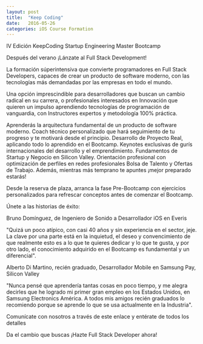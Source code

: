 ```yaml
---
layout: post
title:  "Keep Coding"
date:   2016-05-26
categories: iOS Course Formation
---
```

IV Edición KeepCoding Startup Engineering Master Bootcamp

Después del verano ¡Lánzate al Full Stack Development!

La formación súperintensiva que convierte programadores en Full Stack Developers, capaces de crear un producto de software moderno, con las tecnologías más demandadas por las empresas en todo el mundo.

Una opción imprescindible para desarrolladores que buscan un cambio radical en su carrera, o profesionales interesados en Innovación que quieren un impulso aprendiendo tecnologías de programación de vanguardia, con Instructores expertos y metodología 100% práctica.

Aprenderás la arquitectura fundamental de un producto de software moderno.
Coach técnico personalizado que hará seguimiento de tu progreso y te motivará desde el principio.
Desarrollo de Proyecto Real, aplicando todo lo aprendido en el Bootcamp.
Keynotes exclusivas de gurís internacionales del desarrollo y el emprendimiento.
Fundamentos de Startup y Negocio en Silicon Valley.
Orientación profesional con optimización de perfiles en redes profesionales
Bolsa de Talento y Ofertas de Trabajo.
Además, mientras más temprano te apuntes ¡mejor preparado estarás!

Desde la reserva de plaza, arranca la fase Pre-Bootcamp con ejercicios personalizados para refrescar conceptos antes de comenzar el Bootcamp.

Únete a las historias de éxito:

Bruno Domínguez, de Ingeniero de Sonido a Desarrollador iOS en Everis

"Quizá un poco atípico, con casi 40 años y sin experiencia en el sector, jeje. La clave por una parte está en la inquietud, el deseo y convencimiento de que realmente esto es a lo que te quieres dedicar y lo que te gusta, y por otro lado, el conocimiento adquirido en el Bootcamp es fundamental y un diferencial".

Alberto Di Martino, recién graduado, Desarrollador Mobile en Samsung Pay, Silicon Valley

"Nunca pensé que aprendería tantas cosas en poco tiempo, y me alegra decirles que he logrado mi primer gran empleo en los Estados Unidos, en Samsung Electronics América. A todos mis amigos recién graduados lo recomiendo porque se aprende lo que se usa actualmente en la Industria".

Comunícate con nosotros a través de este enlace y entérate de todos los detalles

Da el cambio que buscas ¡Hazte Full Stack Developer ahora!
